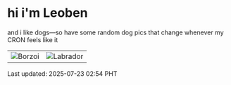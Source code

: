 # hi i'm Leoben

and i like dogs—so have some random dog pics that change whenever my CRON feels like it

|  |  |
|--------|----------|
| ![Borzoi](https://random-dog-vercel.vercel.app/api/random-borzoi?v=1753210466) | ![Labrador](https://random-dog-vercel.vercel.app/api/random-labrador?v=1753210466) |

Last updated: 2025-07-23 02:54 PHT
